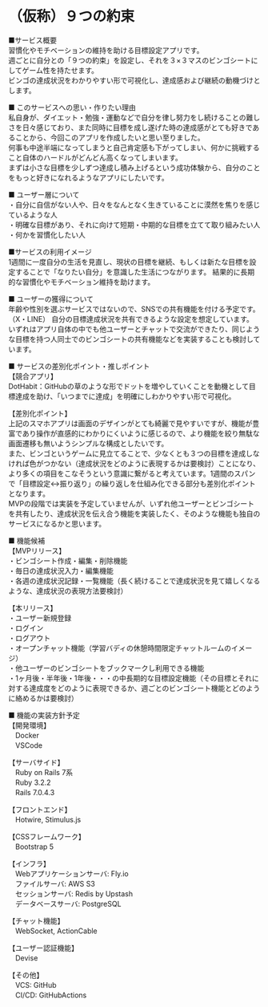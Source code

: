 # （仮称）９つの約束


■サービス概要  
習慣化やモチベーションの維持を助ける目標設定アプリです。  
週ごとに自分との「９つの約束」を設定し、それを３×３マスのビンゴシートにしてゲーム性を持たせます。  
ビンゴの達成状況をわかりやすい形で可視化し、達成感および継続の動機づけとします。  
  
  
■ このサービスへの思い・作りたい理由   
私自身が、ダイエット・勉強・運動などで自分を律し努力をし続けることの難しさを日々感じており、また同時に目標を成し遂げた時の達成感がとても好きであることから、今回このアプリを作成したいと思い至りました。  
何事も中途半端になってしまうと自己肯定感も下がってしまい、何かに挑戦すること自体のハードルがどんどん高くなってしまいます。  
まずは小さな目標を少しずつ達成し積み上げるという成功体験から、自分のことをもっと好きになれるようなアプリにしたいです。  
  
  
■ ユーザー層について  
・自分に自信がない人や、日々をなんとなく生きていることに漠然を焦りを感じているような人  
・明確な目標があり、それに向けて短期・中期的な目標を立てて取り組みたい人  
・何かを習慣化したい人  
  
  
■サービスの利用イメージ  
1週間に一度自分の生活を見直し、現状の目標を継続、もしくは新たな目標を設定することで「なりたい自分」を意識した生活につながります。
結果的に長期的な習慣化やモチベーション維持を助けます。
  
  
■ ユーザーの獲得について  
年齢や性別を選ぶサービスではないので、SNSでの共有機能を付ける予定です。（X・LINE）
自分の目標達成状況を共有できるような設定を想定しています。  
いずれはアプリ自体の中でも他ユーザーとチャットで交流ができたり、同じような目標を持つ人同士でのビンゴシートの共有機能などを実装することも検討しています。
  
  
■ サービスの差別化ポイント・推しポイント  
【競合アプリ】  
DotHabit：GitHubの草のような形でドットを増やしていくことを動機として目標達成を助け、「いつまでに達成」を明確にしわかりやすい形で可視化。  
    
【差別化ポイント】  
上記のスマホアプリは画面のデザインがとても綺麗で見やすいですが、機能が豊富であり操作が直感的にわかりにくいように感じるので、より機能を絞り無駄な画面遷移も無いようシンプルな構成としたいです。  
また、ビンゴというゲームに見立てることで、少なくとも３つの目標を達成しなければ色がつかない（達成状況をどのように表現するかは要検討）ことになり、より多くの項目をこなそうという意識に繋がると考えています。1週間のスパンで「目標設定↔︎振り返り」の繰り返しを仕組み化できる部分も差別化ポイントとなります。  
MVPの段階では実装を予定していませんが、いずれ他ユーザーとビンゴシートを共有したり、達成状況を伝え合う機能を実装したく、そのような機能も独自のサービスになるかと思います。  
  
  
■ 機能候補   
【MVPリリース】  
・ビンゴシート作成・編集・削除機能  
・毎日の達成状況入力・編集機能  
・各週の達成状況記録・一覧機能（長く続けることで達成状況を見て嬉しくなるような、達成状況の表現方法要検討）  
  
【本リリース】  
・ユーザー新規登録  
・ログイン  
・ログアウト  
・オープンチャット機能（学習バディの休憩時間限定チャットルームのイメージ）  
・他ユーザーのビンゴシートをブックマークし利用できる機能  
・1ヶ月後・半年後・1年後・・・の中長期的な目標設定機能（その目標とそれに対する達成度をどのように表現できるか、週ごとのビンゴシート機能とどのように絡めるかは要検討）  
  
  
■ 機能の実装方針予定  
【開発環境】  
　Docker  
　VSCode  
  
【サーバサイド】  
　Ruby on Rails 7系  
　Ruby 3.2.2  
　Rails 7.0.4.3  
  
【フロントエンド】  
　Hotwire, Stimulus.js  
  
【CSSフレームワーク】  
　Bootstrap 5  
   
【インフラ】  
　Webアプリケーションサーバ: Fly.io   
　ファイルサーバ: AWS S3  
　セッションサーバ: Redis by Upstash  
　データベースサーバ: PostgreSQL  
  
【チャット機能】  
　WebSocket, ActionCable  
  
【ユーザー認証機能】  
　Devise  
  
【その他】  
　VCS: GitHub  
　CI/CD: GitHubActions  
